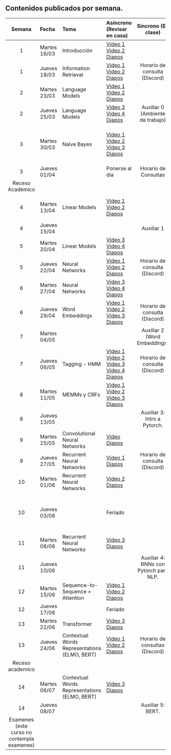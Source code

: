 ## Contenidos publicados por semana.

Semana | Fecha | Tema | Asíncrono (Revisar en casa) | Síncrono (En clase) | Evaluacion 
:------------: | :------------- | :------------- | :------------- | :-------------: | :-------------: 
1 | Martes 16/03 | Introducción | [Video 1](https://www.youtube.com/watch?v=HEKTNOttGvU)  [Video 2](https://www.youtube.com/watch?v=P8cwnI-f-Kg) [Diapos](https://github.com/dccuchile/CC6205/blob/master/slides/NLP-introduction.pdf) | 
1 | Jueves 18/03 | Information Retrieval | [Video 1](https://www.youtube.com/watch?v=FXIVClF370w&list=PLppKo85eGXiXIh54H_qz48yHPHeNVJqBi&index=3) [Video 2](https://www.youtube.com/watch?v=f8nG1EMmPZk&list=PLppKo85eGXiXIh54H_qz48yHPHeNVJqBi&index=3) [Diapos](https://github.com/dccuchile/CC6205/blob/master/slides/NLP-IR.pdf) | Horario de consulta (Discord) | 
2 | Martes 23/03 | Language Models | [Video 1](https://www.youtube.com/watch?v=9E2jJ6kcb4Y&list=PLppKo85eGXiXIh54H_qz48yHPHeNVJqBi&index=3) [Video 2](https://www.youtube.com/watch?v=ZWqbEQXLra0&list=PLppKo85eGXiXIh54H_qz48yHPHeNVJqBi&index=5) [Diapos](http://www.cs.columbia.edu/~mcollins/cs4705-spring2019/slides/lmslides.pdf) |  |  Tarea 1 (Vector Space Model)
2 | Jueves 25/03 | Language Models | [Video 3](https://www.youtube.com/watch?v=tsumFqwFlaA&list=PLppKo85eGXiXIh54H_qz48yHPHeNVJqBi&index=6) [Video 4](https://www.youtube.com/watch?v=s3TWdv4sqkg&list=PLppKo85eGXiXIh54H_qz48yHPHeNVJqBi&index=6) [Diapos](http://www.cs.columbia.edu/~mcollins/cs4705-spring2019/slides/lmslides.pdf) | Auxiliar 0 (Ambiente de trabajo) |
3 | Martes 30/03 | Naive Bayes | [Video 1](https://www.youtube.com/watch?v=kG9BK9Oy1hU) [Video 2](https://www.youtube.com/watch?v=Iqte5kKHvzE) [Video 3](https://www.youtube.com/watch?v=TSJg0_X3Abk) [Diapos](https://web.stanford.edu/~jurafsky/slp3/slides/7_NB.pdf) | | Se publica Competencia 1 (Competencia Emotion Detection)
3 | Jueves 01/04 | | Ponerse al día | Horario de Consultas |
Receso Académico | | | | |
4 | Martes 13/04 | Linear Models | [Video 1](https://www.youtube.com/watch?v=zhBxDsNLZEA) [Video 2](https://www.youtube.com/watch?v=Fooua_uaWSE) [Diapos](https://github.com/dccuchile/CC6205/blob/master/slides/NLP-linear.pdf) | | Tarea 2 (Language Models y Naive Bayes)
4 | Jueves 15/04 | | | Auxiliar 1 |
5 | Martes 20/04 | Linear Models | [Video 3](https://www.youtube.com/watch?v=DqbzhdQa1eQ) [Video 4](https://www.youtube.com/watch?v=1nfWWXqfAzA) [Diapos](https://github.com/dccuchile/CC6205/blob/master/slides/NLP-linear.pdf) | |
5 | Jueves 22/04 | Neural Networks | [Video 1](https://www.youtube.com/watch?v=oHZHA8h2xN0) [Video 2](https://www.youtube.com/watch?v=2lXank0W6G4) [Diapos](https://github.com/dccuchile/CC6205/blob/master/slides/NLP-neural.pdf) | Horario de consulta (Discord) | 
6 | Martes 27/04 | Neural Networks | [Video 3](https://www.youtube.com/watch?v=BUDIi9qItzY) [Video 4](https://www.youtube.com/watch?v=KKN2Ipy-vGk) [Diapos](https://github.com/dccuchile/CC6205/blob/master/slides/NLP-neural.pdf) | |
6 | Jueves 29/04 | Word Embeddings | [Video 1](https://www.youtube.com/watch?v=wtwUsJMC9CA) [Video 2](https://www.youtube.com/watch?v=XDxzQ7JU95U) [Video 3](https://www.youtube.com/watch?v=Ikyc3DRVodk) [Diapos](https://github.com/dccuchile/CC6205/blob/master/slides/NLP-wordvectors.pdf) | Horario de consulta (Discord) | Entrega Competencia 1
7 | Martes 04/05 | | |  Auxiliar 2 (Word Embeddings) | Tarea 3 (Word Embeddings)
7 | Jueves 06/05 | Tagging - HMM | [Video 1](https://www.youtube.com/watch?v=-ngfOZz8yK0) [Video 2](https://www.youtube.com/watch?v=Tjgb-yQOg54) [Video 3](https://www.youtube.com/watch?v=aaa5Qoi8Vco) [Video 4](https://www.youtube.com/watch?v=4pKWIDkF_6Y) [Diapos](http://www.cs.columbia.edu/~mcollins/cs4705-spring2019/slides/tagging.pdf) | Horario de consulta (Discord) | 
8 | Martes 11/05 | MEMMs y CRFs | [Video 1](https://www.youtube.com/watch?v=qlI-4lSUDkg) [Video 2](https://www.youtube.com/watch?v=PLoLKQwkONw) [Video 3](https://www.youtube.com/watch?v=ZpUwDy6o28Y) [Diapos](https://github.com/dccuchile/CC6205/blob/master/slides/NLP-CRF.pdf) | |
8 | Jueves 13/05 | | | Auxiliar 3: Intro a Pytorch. |
9 | Martes 25/05 | Convolutional Neural Networks | [Video](https://www.youtube.com/watch?v=lLZW5Fn40r8) [Diapos](https://github.com/dccuchile/CC6205/blob/master/slides/NLP-CNN.pdf) | |
9 | Jueves 27/05 | Recurrent Neural Networks | [Video 1](https://www.youtube.com/watch?v=BmhjUkzz3nk) [Diapos](https://github.com/dccuchile/CC6205/blob/master/slides/NLP-RNN.pdf) | Horario de consulta (Discord) |
10 | Martes 01/06 | Recurrent Neural Networks | [Video 2](https://www.youtube.com/watch?v=z43YFR1iIvk)  [Diapos](https://github.com/dccuchile/CC6205/blob/master/slides/NLP-RNN.pdf) | | Tarea 4
10 | Jueves 03/06 | | Feriado | | Se publica Competencia 2 (Competencia Sequence Labeling)
11 | Martes 08/06 | Recurrent Neural Networks | [Video 3](https://www.youtube.com/watch?v=7L5JxQdwNJk) [Diapos](https://github.com/dccuchile/CC6205/blob/master/slides/NLP-RNN.pdf) | |
11 | Jueves 10/06 | | | Auxiliar 4: RNNs con Pytorch para NLP. |
12 | Martes 15/06 | Sequence-to-Sequence + Attention | [Video 1](https://www.youtube.com/watch?v=OpKxRjISqmM) [Video 2](https://www.youtube.com/watch?v=WQ7ihm5voB0)  [Diapos](https://github.com/dccuchile/CC6205/blob/master/slides/NLP-seq2seq.pdf) | | Tarea 5
12 | Jueves 17/06 | | Feriado | |
13 | Martes 22/06 | Transformer | [Video 3](https://www.youtube.com/watch?v=8RE23Uq8rU0) [Diapos](https://github.com/dccuchile/CC6205/blob/master/slides/NLP-seq2seq.pdf) | |
13 | Jueves 24/06 | Contextual Words Representations (ELMO, BERT) | [Video 1](https://www.youtube.com/watch?v=sSGbgZpHymI) [Video 2](https://www.youtube.com/watch?v=C-QfzWU6eUE) [Diapos](https://github.com/dccuchile/CC6205/blob/master/slides/contextual-representations.pdf) | Horario de consultas (Discord) | Entrega Competencia 2
Receso academico | | | | 
14 | Martes 06/07 | Contextual Words Representations (ELMO, BERT) | [Video 3](https://www.youtube.com/watch?v=5j4Mgl3GuVY) [Diapos](https://github.com/dccuchile/CC6205/blob/master/slides/contextual-representations.pdf) | |
14 | Jueves 08/07 | | | Auxiliar 5: BERT. | 
Examenes (este curso no contempla examenes) | | | | |

